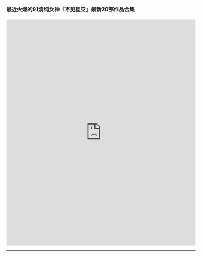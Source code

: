 #### 最近火爆的91清纯女神『不见星空』最新20部作品合集
<iframe src="https://www.pornhub.com/embed/ph5f3398d38ed25" frameborder="0" width="100%" height="600px" scrolling="no" allowfullscreen></iframe>
<hr>